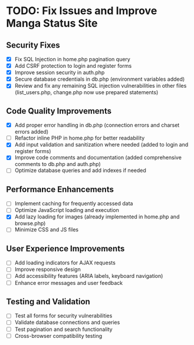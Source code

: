 # TODO: Fix Issues and Improve Manga Status Site

## Security Fixes
- [x] Fix SQL Injection in home.php pagination query
- [x] Add CSRF protection to login and register forms
- [x] Improve session security in auth.php
- [x] Secure database credentials in db.php (environment variables added)
- [x] Review and fix any remaining SQL injection vulnerabilities in other files (list_users.php, change.php now use prepared statements)

## Code Quality Improvements
- [x] Add proper error handling in db.php (connection errors and charset errors added)
- [ ] Refactor inline PHP in home.php for better readability
- [x] Add input validation and sanitization where needed (added to login and register forms)
- [x] Improve code comments and documentation (added comprehensive comments to db.php and auth.php)
- [ ] Optimize database queries and add indexes if needed

## Performance Enhancements
- [ ] Implement caching for frequently accessed data
- [ ] Optimize JavaScript loading and execution
- [x] Add lazy loading for images (already implemented in home.php and browse.php)
- [ ] Minimize CSS and JS files

## User Experience Improvements
- [ ] Add loading indicators for AJAX requests
- [ ] Improve responsive design
- [ ] Add accessibility features (ARIA labels, keyboard navigation)
- [ ] Enhance error messages and user feedback

## Testing and Validation
- [ ] Test all forms for security vulnerabilities
- [ ] Validate database connections and queries
- [ ] Test pagination and search functionality
- [ ] Cross-browser compatibility testing
